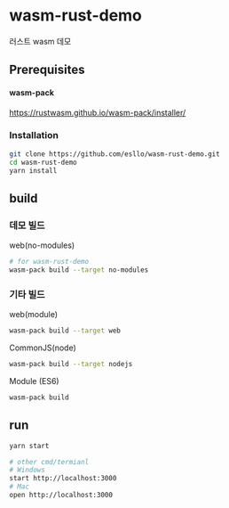 # wasm-rust-demo
러스트 wasm 데모


## Prerequisites
#### wasm-pack
https://rustwasm.github.io/wasm-pack/installer/

### Installation
```sh
git clone https://github.com/esllo/wasm-rust-demo.git
cd wasm-rust-demo
yarn install
```
  
  

## build
### 데모 빌드
web(no-modules) 
```sh
# for wasm-rust-demo
wasm-pack build --target no-modules
```
### 기타 빌드
web(module)
```sh
wasm-pack build --target web
```
CommonJS(node)
```sh
wasm-pack build --target nodejs
```
Module (ES6)
```sh
wasm-pack build
```



## run
```sh
yarn start

# other cmd/termianl
# Windows
start http://localhost:3000
# Mac
open http://localhost:3000
```
